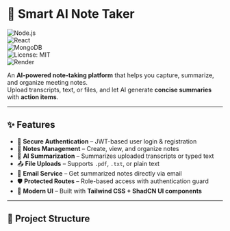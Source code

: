 # 📝 Smart AI Note Taker  

![Node.js](https://img.shields.io/badge/Node.js-18.x-green?logo=node.js)  
![React](https://img.shields.io/badge/React-18.x-61DAFB?logo=react)  
![MongoDB](https://img.shields.io/badge/MongoDB-6.x-47A248?logo=mongodb)  
![License: MIT](https://img.shields.io/badge/License-MIT-blue.svg)  
![Render](https://img.shields.io/badge/Deployed%20on-Render-purple?logo=render)  

An **AI-powered note-taking platform** that helps you capture, summarize, and organize meeting notes.  
Upload transcripts, text, or files, and let AI generate **concise summaries** with **action items**.  

---

## ✨ Features  

- 🔐 **Secure Authentication** – JWT-based user login & registration  
- 📂 **Notes Management** – Create, view, and organize notes  
- 🤖 **AI Summarization** – Summarizes uploaded transcripts or typed text  
- 📤 **File Uploads** – Supports `.pdf`, `.txt`, or plain text  
- 📧 **Email Service** – Get summarized notes directly via email  
- 🛡 **Protected Routes** – Role-based access with authentication guard  
- 🎨 **Modern UI** – Built with **Tailwind CSS + ShadCN UI components**  

---

## 📂 Project Structure  

